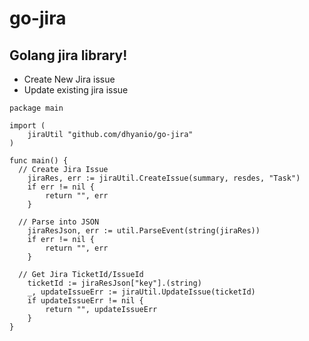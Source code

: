 # go-jira

## Golang jira library!

- Create New Jira issue
- Update existing jira issue

```golang
package main

import (
	jiraUtil "github.com/dhyanio/go-jira"
)

func main() {
  // Create Jira Issue
	jiraRes, err := jiraUtil.CreateIssue(summary, resdes, "Task")
	if err != nil {
		return "", err
	}
  
  // Parse into JSON
	jiraResJson, err := util.ParseEvent(string(jiraRes))
	if err != nil {
		return "", err
	}
  
  // Get Jira TicketId/IssueId
	ticketId := jiraResJson["key"].(string)
	_, updateIssueErr := jiraUtil.UpdateIssue(ticketId)
	if updateIssueErr != nil {
		return "", updateIssueErr
	}
}

  
```
